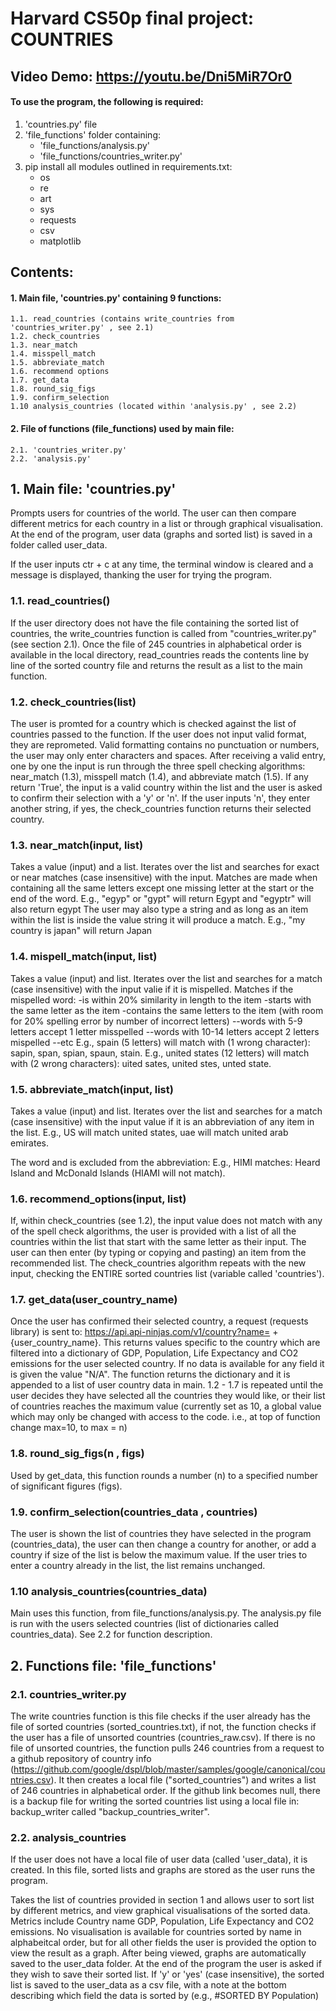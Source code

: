 # Harvard CS50p final project: COUNTRIES


## Video Demo:  <https://youtu.be/Dni5MiR7Or0>


#### To use the program, the following is required: 
1. 'countries.py' file  
2. 'file_functions' folder containing:
    - 'file_functions/analysis.py'
    - 'file_functions/countries_writer.py'
3. pip install all modules outlined in requirements.txt:
    - os
    - re
    - art
    - sys
    - requests
    - csv
    - matplotlib

## Contents:
#### 1. Main file, 'countries.py' containing 9 functions: 
    1.1. read_countries (contains write_countries from 'countries_writer.py' , see 2.1)  
    1.2. check_countries  
    1.3. near_match   
    1.4. misspell_match   
    1.5. abbreviate_match   
    1.6. recommend options  
    1.7. get_data  
    1.8. round_sig_figs  
    1.9. confirm_selection  
    1.10 analysis_countries (located within 'analysis.py' , see 2.2)  
#### 2. File of functions (file_functions) used by main file:  
    2.1. 'countries_writer.py'  
    2.2. 'analysis.py'  



## 1. Main file: 'countries.py'
Prompts users for countries of the world. The user can then compare different metrics for each country in a list or through graphical visualisation. At the end of the program, user data (graphs and sorted list) is saved in a folder called user_data.

If the user inputs ctr + c at any time, the terminal window is cleared and a message is displayed, thanking the user for trying the program.

### 1.1. read_countries()
If the user directory does not have the file containing the sorted list of countries, the write_countries function is called from "countries_writer.py" (see section 2.1). Once the file of 245 countries in alphabetical order is available in the local directory, read_countries reads the contents line by line of the sorted country file and returns the result as a list to the main function.

### 1.2. check_countries(list)
The user is promted for a country which is checked against the list of countries passed to the function. If the user does not input valid format, they are reprometed. Valid formatting contains no punctuation or numbers, the user may only enter characters and spaces. After receiving a valid entry, one by one  the input is run through the three spell checking algorithms: near_match (1.3), misspell match (1.4), and abbreviate match (1.5). If any return 'True', the input is a valid country within the list and the user is asked to confirm their selection with a 'y' or 'n'. If the user inputs 'n', they enter another string, if yes, the check_countries function returns their selected country.

### 1.3. near_match(input, list)
Takes a value (input) and a list. Iterates over the list and searches for exact or near matches (case insensitive) with the input.
Matches are made when containing all the same letters except one missing letter at the start or the end of the word.
E.g., "egyp" or "gypt" will return Egypt and "egyptr" will also return egypt
The user may also type a string and as long as an item within the list is inside the value string it will produce a match.
E.g., "my country is japan" will return Japan

### 1.4. mispell_match(input, list)
Takes a value (input) and list. Iterates over the list and searches for a match (case insensitive) with the input valie if it is mispelled.
Matches if the mispelled word:
    -is within 20% similarity in length to the item
    -starts with the same letter as the item
    -contains the same letters to the item (with room for 20% spelling error by number of incorrect letters)
        --words with 5-9 letters accept 1 letter misspelled
        --words with 10-14 letters accept 2 letters mispelled
        --etc
E.g., spain (5 letters) will match with (1 wrong character): sapin, span, spian, spaun, stain.
E.g., united states (12 letters) will match with (2 wrong characters): uited sates, united stes, unted state.

### 1.5. abbreviate_match(input, list)
Takes a value (input) and list. Iterates over the list and searches for a match (case insensitive) with the input value if it is an abbreviation of any item in the list.
E.g., US will match united states, uae will match united arab emirates.

The word and is excluded from the abbreviation:
E.g., HIMI matches: Heard Island and McDonald Islands (HIAMI will not match).

### 1.6. recommend_options(input, list)
If, within check_countries (see 1.2), the input value does not match with any of the spell check algorithms, the user is provided with a list of all the countries within the list that start with the same letter as their input. The user can then enter (by typing or copying and pasting) an item from the recommended list. The check_countries algorithm repeats with the new input, checking the ENTIRE sorted countries list (variable called 'countries').

### 1.7. get_data(user_country_name)
Once the user has confirmed their selected country, a request (requests library) is sent to:
https://api.api-ninjas.com/v1/country?name= + {user_country_name}.
This returns values specific to the country which are filtered into a dictionary of GDP, Population, Life Expectancy and CO2
emissions for the user selected country. If no data is available for any field it is given the value "N/A". The function returns
the dictionary and it is appended to a list of user country data in main. 1.2 - 1.7 is repeated until the user decides they have
selected all the countries they would like, or their list of countries reaches the maximum value (currently set as 10, a global value
which may only be changed with access to the code. i.e., at top of function change max=10, to max = n)

### 1.8. round_sig_figs(n , figs)
Used by get_data, this function rounds a number (n) to a specified number of significant figures (figs).

### 1.9. confirm_selection(countries_data , countries)
The user is shown the list of countries they have selected in the program (countries_data), the user can then change a country for another, or add a country if size of the list is below the maximum value. If the user tries to enter a country already in the list, the list remains unchanged.

### 1.10 analysis_countries(countries_data)
Main uses this function, from file_functions/analysis.py. The analysis.py file is run with the users selected countries (list of dictionaries called countries_data). See 2.2 for function description.


## 2. Functions file: 'file_functions'

### 2.1. countries_writer.py
The write countries function is this file checks if the user already has the file of sorted countries
(sorted_countries.txt), if not, the function checks if the user has a file of unsorted countries (countries_raw.csv). If there is no file of unsorted countries, the function pulls 246 countries from a request to a github repository of country info (https://github.com/google/dspl/blob/master/samples/google/canonical/countries.csv).
It then creates a local file ("sorted_countries") and writes a list of 246 countries in alphabetical order.
If the github link becomes null, there is a backup file for writing the sorted countries list using a local file in: backup_writer called "backup_countries_writer".

### 2.2. analysis_countries
If the user does not have a local file of user data (called 'user_data), it is created. In this file, sorted lists and graphs are stored as the user runs the program.

Takes the list of countries provided in section 1 and allows user to sort list by different metrics, and view graphical visualisations of the sorted data. Metrics include Country name GDP, Population, Life Expectancy and CO2 emissions. No visualisation is available for countries sorted by name in alphabeitcal order, but for all other fields the user is provided the option to view the result as a graph. After being viewed, graphs are automatically saved to the user_data folder.
At the end of the program the user is asked if they wish to save their sorted list. If 'y' or 'yes' (case insensitive), the sorted list is saved to the user_data as a csv file, with a note at the bottom describing which field the data is sorted by (e.g., #SORTED BY Population)

